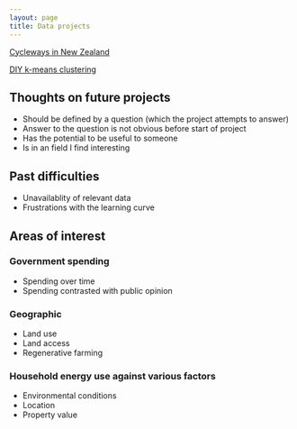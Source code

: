 ```yaml
---
layout: page
title: Data projects
---
```

[Cycleways in New Zealand](https://nbviewer.jupyter.org/github/phtevegibson/data-projects/blob/main/notebooks/Cycleways%20and%20their%20impact.ipynb)

[DIY k-means clustering](https://nbviewer.jupyter.org/github/phtevegibson/data-projects/blob/main/notebooks/diy_k_means_clustering.ipynb)

## Thoughts on future projects
* Should be defined by a question (which the project attempts to answer)
* Answer to the question is not obvious before start of project
* Has the potential to be useful to someone
* Is in an field I find interesting
## Past difficulties
* Unavailablity of relevant data
* Frustrations with the learning curve
## Areas of interest
### Government spending
* Spending over time
* Spending contrasted with public opinion
### Geographic
* Land use
* Land access
* Regenerative farming
### Household energy use against various factors
* Environmental conditions
* Location
* Property value